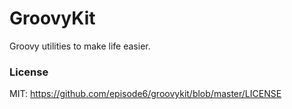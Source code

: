 GroovyKit
=========
Groovy utilities to make life easier.

### License
MIT: https://github.com/episode6/groovykit/blob/master/LICENSE